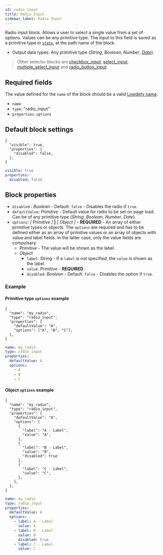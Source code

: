 ```yaml
---
id: radio_input
title: Radio Input
sidebar_label: Radio Input
---
```


Radio input block. Allows a user to select a single value from a set of options. Values can be any primitive type.
The input to this field is saved as a primitive type in [`state`](concepts/state.md), at the path name of the block.

- Output data types: Any primitive type (_String_, _Boolean_, _Number_, [_Date_](date_input.md#date-type)).

> Other selector blocks are [checkbox_input](checkbox_input.md), [select_input](select_input.md), [multiple_select_input](multiple_select_input.md) and [radio_button_input](radio_button_input.md)

## Required fields

The value defined for the `name` of the block should be a valid [Lowdefy name](concepts/lowdefy-file.md#names-and-ids).

- `name`
- `type`: "radio_input"
- `properties.options`

## Default block settings

<!--DOCUSAURUS_CODE_TABS-->
<!--JSON-->

```json5
{
  "visible": true,
  "properties": {
    "disabled": false,
  },
}
```

<!--YAML-->

```yaml
visible: true
properties:
  disabled: false
```

<!--END_DOCUSAURUS_CODE_TABS-->

## Block properties

- `disabled` : _Boolean_ - Default: `false` - Disables the radio if `true`.
- `defaultValue`: _Primitive_ - Default value for radio to be set on page load. Can be of any primitive type (_String_, _Boolean_, _Number_, _Date_).
- `options`: _[ Primitive ]_ **|** _[ Object ]_ - **REQUIRED** - An array of either primitive types or objects. The `options` are required and has to be defined either as an array of primitive values or an array of objects with value and label fields. In the latter case, only the value fields are compulsary.
  - _Primitive_ - The value will be shown as the label.
  - _Object_
    - `label`: _String_ - If a `label` is not specified, the `value` is shown as the label.
    - `value`: _Primitive_ - **REQUIRED**.
    - `disabled`: _Boolean_ - Default: `false` - Disables the option if `true`.

### Example

#### Primitive type `options` example

<!--DOCUSAURUS_CODE_TABS-->
<!--JSON-->

```json5
{
  "name": "my_radio",
  "type": "radio_input",
  "properties": {
    "defaultValue": "A",
    "options": ["A", "B", "C"],
  },
}
```

<!--YAML-->

```yaml
name: my_radio
type: radio_input
properties:
  defaultValue: A
  options:
    - A
    - B
    - C
```

<!--END_DOCUSAURUS_CODE_TABS-->

#### Object `options` example

<!--DOCUSAURUS_CODE_TABS-->
<!--JSON-->

```json5
{
  "name": "my_radio",
  "type": "radio_input",
  "properties": {
    "defaultValue": "A",
    "options": [
      {
        "label": "A - Label",
        "value": "A",
      },
      {
        "label": "B - Label",
        "value": "B",
        "disabled": true
      },
      {
        "label": "C - Label",
        "value": "C",
      },
    ],
  },
}
```

<!--YAML-->

```yaml
name: my_radio
type: radio_input
properties:
  defaultValue: A
  options:
    - label: A - Label
      value: A
    - label: B - Label
      value: B
      disabled: true
    - label: C - Label
      value: C
```

<!--END_DOCUSAURUS_CODE_TABS-->

